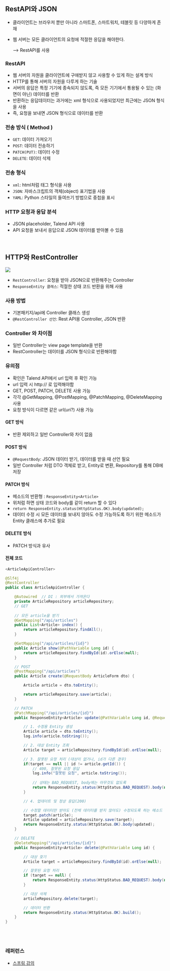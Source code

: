 ## RestAPI와 JSON
- 클라이언트는 브라우저 뿐만 아니라 스마트폰, 스마트워치, 테블릿 등 다양하게 존재 
- 웹 서버는 모든 클라이언트의 요청에 적절한 응답을 해야한다.

    --> RestAPI를 사용

### RestAPI
- 웹 서버의 자원을 클라이언트에 구애받지 않고 사용할 수 있게 하는 설계 방식 
- HTTP를 통해 서버의 자원을 다루게 하는 기술
- 서버의 응답은 특정 기기에 종속되지 않도록, 즉 모든 기기에서 통용될 수 있는 (화면이 아닌) 데이터를 반환 
- 반환하는 응답데이터는 과거에는 xml 형식으로 사용되었지만 최근에는 JSON 형식을 사용 
- 즉, 요청을 보내면 JSON 형식으로 데이터를 반환

### 전송 방식 ( Method )
- `GET`: 데이터 가져오기 
- `POST`: 데이터 전송하기 
- `PATCH(PUT)`: 데이터 수정 
- `DELETE`: 데이터 삭제

### 전송 형식
- `xml`: html처럼 태그 형식을 사용 
- `JSON`: 자바스크립트의 객체(object) 표기법을 사용 
- `YAML`: Python 스타일의 들여쓰기 방법으로 중첩을 표시

### HTTP 요청과 응답 분석
- JSON placeholder, Talend API 사용 
- API 요청을 보내서 응답으로 JSON 데이터를 받아볼 수 있음

<br>

## HTTP와 RestController
<img src="https://velog.velcdn.com/images/hj_/post/f6b6d574-1301-459e-92d0-ae1968fb7771/image.PNG">

- `RestController`: 요청을 받아 JSON으로 반환해주는 Controller
- `ResponseEntity 클래스`: 적절한 상태 코드 반환을 위해 사용

### 사용 방법
- 기본패키지/api에 Controller 클래스 생성 
- `@RestController 선언`: Rest API용 Controller, JSON 반환

### Controller 와 차이점
- 일반 Controller는 view page template을 반환 
- RestController는 데이터를 JSON 형식으로 반환해야함

### 유의점
- 확인은 Talend API에서 url 입력 후 확인 가능 
- url 입력 시 http:// 로 입력해야함 
- GET, POST, PATCH, DELETE 사용 가능 
- 각각 @GetMapping, @PostMapping, @PatchMapping, @DeleteMapping 사용 
- 요청 방식이 다르면 같은 url(uri?) 사용 가능

#### GET 방식
- 반환 제외하고 일반 Controller와 차이 없음

#### POST 방식
- `@RequestBody`: JSON 데이터 받기, 데이터를 받을 때 선언 필요 
- 일반 Controller 처럼 DTO 객체로 받고, Entity로 변환, Repository를 통해 DB에 저장

#### PATCH 방식
- 메소드의 반환형 : `ResponseEntity<Article>`
- 위처럼 하면 상태 코드와 body를 같이 return 할 수 있다 
- `return ResponseEntity.status(HttpStatus.OK).body(updated); `
- 데이터 수정 시 모든 데이터를 보내지 않아도 수정 가능하도록 하기 위한 메소드가 Entity 클래스에 추가로 필요

#### DELETE 방식
- PATCH 방식과 유사

#### 전체 코드
```java
<ArticleApiController>

@Slf4j
@RestController
public class ArticleApiController {

    @Autowired  // DI : 외부에서 가져온다
    private ArticleRepository articleRepository;
    // GET
    
    // 모든 article을 받기
    @GetMapping("/api/articles")
    public List<Article> index() {
        return articleRepository.findAll();
    }

    @GetMapping("/api/articles/{id}")
    public Article show(@PathVariable Long id) {
        return articleRepository.findById(id).orElse(null);
    }

    // POST
    @PostMapping("/api/articles")
    public Article create(@RequestBody ArticleForm dto) {

        Article article = dto.toEntity();

        return articleRepository.save(article);
    }

    // PATCH
    @PatchMapping("/api/articles/{id}")
    public ResponseEntity<Article> update(@PathVariable Long id, @RequestBody ArticleForm dto) {

        // 1. 수정용 Entity 생성
        Article article = dto.toEntity();
        log.info(article.toString());

        // 2. 대상 Entity 조회
        Article target = articleRepository.findById(id).orElse(null);

        // 3. 잘못된 요청 처리 (대상이 없거나, id가 다른 경우)
        if(target == null || id != article.getId()) {
            // 400, 잘못된 요청 응답
            log.info("잘못된 요청", article.toString());
            
            // 상태는 BAD_REQUEST, body에는 아무것도 없도록
            return ResponseEntity.status(HttpStatus.BAD_REQUEST).body(null);
        }

        // 4. 업데이트 및 정상 응답(200)

        // 수정할 데이터만 받아도 (전체 데이터를 받지 않아도) 수정되도록 하는 메소드 (직접 작성한 메소드)
        target.patch(article);
        Article updated = articleRepository.save(target);
        return ResponseEntity.status(HttpStatus.OK).body(updated);
    }

    // DELETE
    @DeleteMapping("/api/articles/{id}")
    public ResponseEntity<Article> delete(@PathVariable Long id) {

        // 대상 찾기
        Article target = articleRepository.findById(id).orElse(null);

        // 잘못된 요청 처리
        if (target == null) {
            return ResponseEntity.status(HttpStatus.BAD_REQUEST).body(null);
        }

        // 대상 삭제
        articleRepository.delete(target);

        // 데이터 반환
        return ResponseEntity.status(HttpStatus.OK).build();
    }
}
```

<br>
<br>

### 레퍼런스
- [스프링 강의](https://youtu.be/Q_B5c6eChDo "홍팍의 스프링 강의")

